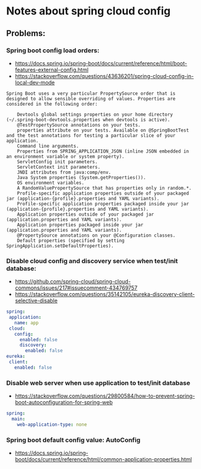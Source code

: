 # Notes about spring cloud config

## Problems:
 
### Spring boot config load orders:
  - https://docs.spring.io/spring-boot/docs/current/reference/html/boot-features-external-config.html
  - https://stackoverflow.com/questions/43636201/spring-cloud-config-in-local-dev-mode
  
```text
Spring Boot uses a very particular PropertySource order that is designed to allow sensible overriding of values. Properties are considered in the following order:

    Devtools global settings properties on your home directory (~/.spring-boot-devtools.properties when devtools is active).
    @TestPropertySource annotations on your tests.
    properties attribute on your tests. Available on @SpringBootTest and the test annotations for testing a particular slice of your application.
    Command line arguments.
    Properties from SPRING_APPLICATION_JSON (inline JSON embedded in an environment variable or system property).
    ServletConfig init parameters.
    ServletContext init parameters.
    JNDI attributes from java:comp/env.
    Java System properties (System.getProperties()).
    OS environment variables.
    A RandomValuePropertySource that has properties only in random.*.
    Profile-specific application properties outside of your packaged jar (application-{profile}.properties and YAML variants).
    Profile-specific application properties packaged inside your jar (application-{profile}.properties and YAML variants).
    Application properties outside of your packaged jar (application.properties and YAML variants).
    Application properties packaged inside your jar (application.properties and YAML variants).
    @PropertySource annotations on your @Configuration classes.
    Default properties (specified by setting SpringApplication.setDefaultProperties).

```

### Disable cloud config and discovery service when test/init database:
  - https://github.com/spring-cloud/spring-cloud-commons/issues/217#issuecomment-434769757
  - https://stackoverflow.com/questions/35142105/eureka-discovery-client-selective-disable

 ```yaml
spring:
  application:
    name: app
  cloud:
    config:
      enabled: false
      discovery:
        enabled: false
eureka:
  client:
    enabled: false
```

### Disable web server when use application to test/init database

- https://stackoverflow.com/questions/29800584/how-to-prevent-spring-boot-autoconfiguration-for-spring-web

```yaml
spring:
  main:
    web-application-type: none
```

### Spring boot default config value: AutoConfig

- https://docs.spring.io/spring-boot/docs/current/reference/html/common-application-properties.html

